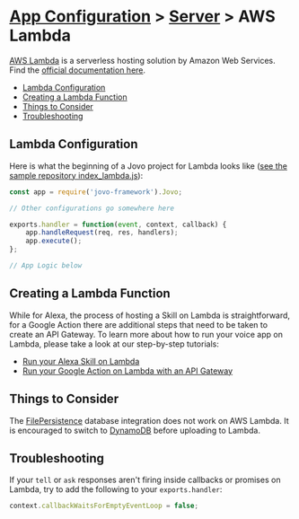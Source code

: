 # [App Configuration](../) > [Server](README.md) > AWS Lambda

[AWS Lambda](https://aws.amazon.com/lambda/) is a serverless hosting solution by Amazon Web Services. Find the [official documentation here](http://docs.aws.amazon.com/lambda/latest/dg/welcome.html).

* [Lambda Configuration](#lambda-configuration)
* [Creating a Lambda Function](#creating-a-lambda-function)
* [Things to Consider](#things-to-consider)
* [Troubleshooting](#troubleshooting)

## Lambda Configuration

Here is what the beginning of a Jovo project for Lambda looks like ([see the sample repository index_lambda.js](https://github.com/jovotech/jovo-sample-voice-app-nodejs/blob/master/index_lambda.js)):

```javascript
const app = require('jovo-framework').Jovo;

// Other configurations go somewhere here

exports.handler = function(event, context, callback) {
    app.handleRequest(req, res, handlers);
    app.execute();
};

// App Logic below
```

## Creating a Lambda Function

While for Alexa, the process of hosting a Skill on Lambda is straightforward, for a Google Action there are additional steps that need to be taken to create an API Gateway. To learn more about how to run your voice app on Lambda, please take a look at our step-by-step tutorials:

* [Run your Alexa Skill on Lambda](https://www.jovo.tech/blog/alexa-skill-tutorial-nodejs/#aws-lambda)
* [Run your Google Action on Lambda with an API Gateway](https://www.jovo.tech/blog/google-action-tutorial-nodejs/#aws-lambda)

## Things to Consider

The [FilePersistence](https://github.com/jovotech/jovo-framework-nodejs/tree/master/docs/06_integrations/databases/#filepersistence) database integration does not work on AWS Lambda. It is encouraged to switch to [DynamoDB](https://github.com/jovotech/jovo-framework-nodejs/tree/master/docs/06_integrations/databases/#dynamodb) before uploading to Lambda.

## Troubleshooting

If your `tell` or `ask` responses aren't firing inside callbacks or promises on Lambda, try to add the following to your `exports.handler`:

```javascript
context.callbackWaitsForEmptyEventLoop = false;
```
